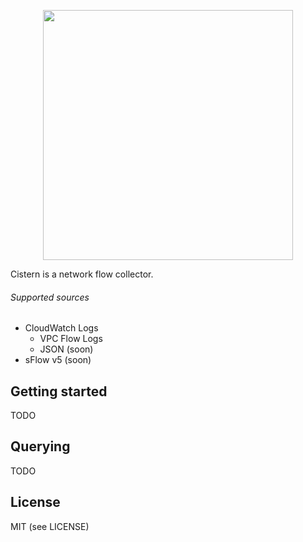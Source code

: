 <p align="center">
<img src='https://user-images.githubusercontent.com/379404/28300304-b38a05b2-6b4c-11e7-9e80-19bc3c41fa0b.png' width=400/>
</p>

Cistern is a network flow collector.

###### Supported sources

* CloudWatch Logs
  * VPC Flow Logs
  * JSON (soon)
* sFlow v5 (soon)

Getting started
---

TODO

Querying
---

TODO

License
---
MIT (see LICENSE)
